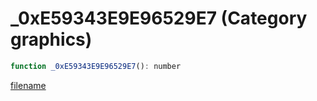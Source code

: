 # _0xE59343E9E96529E7 (Category graphics)

```js
function _0xE59343E9E96529E7(): number
```

[filename](_0xE59343E9E96529E7_m.md ':include')